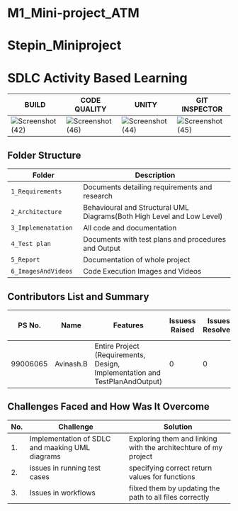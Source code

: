 # M1_Mini-project_ATM
# Stepin_Miniproject

# SDLC Activity Based Learning
BUILD   |    CODE QUALITY     |   UNITY   | GIT INSPECTOR    
----------|-------------------|-----------|-----------------
![Screenshot (42)](https://user-images.githubusercontent.com/101548454/160989679-e6cc4538-ad37-4c93-86de-52ce591bee13.png)|![Screenshot (46)](https://user-images.githubusercontent.com/101548454/160991969-c5bee863-d3c8-40ca-97cc-69180e15030c.png)|![Screenshot (44)](https://user-images.githubusercontent.com/101548454/160989713-3d69bb81-f89d-4dbe-8024-14b600bac1f1.png)|![Screenshot (45)](https://user-images.githubusercontent.com/101548454/160989740-878d2fe0-67e6-488a-a933-a683c8da63eb.png)


## Folder Structure
Folder                   | Description
-------------------------| -----------------------------------------
`1_Requirements`         | Documents detailing requirements and research
`2_Architecture     `         | Behavioural and Structural UML Diagrams(Both High Level and Low Level)
`3_Implemenatation `     | All code and documentation
`4_Test plan     `       | Documents with test plans and procedures and Output
`5_Report`               | Documentation of whole project
`6_ImagesAndVideos`      | Code Execution Images and Videos

## Contributors List and Summary
PS No. |  Name               |    Features    | Issuess Raised |Issues Resolved|No Test Cases|Test Case Pass
-------|---------------------|----------------|----------------|---------------|-------------|--------------
99006065 |Avinash.B   | Entire Project (Requirements, Design, Implementation and TestPlanAndOutput)  | 0        |0  | 0 | 0    
  
## Challenges Faced and How Was It Overcome
| No. | Challenge | Solution
|-----|-----------|--------
|1. | Implementation of SDLC and maaking UML diagrams | Exploring them and linking with the architechture of my project 
|2. | issues in running test cases | specifying correct return values for functions
|3. | Issues in workflows | filxed them by updating the path to all files correctly
